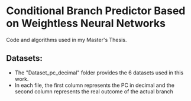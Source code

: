 # Conditional Branch Predictor Based on Weightless Neural Networks

Code and algorithms used in my Master's Thesis.

## Datasets:

  - The "Dataset_pc_decimal" folder provides the 6 datasets used in this work. 
  - In each file, the first column represents the PC in decimal and the second column represents the real outcome of the actual branch
